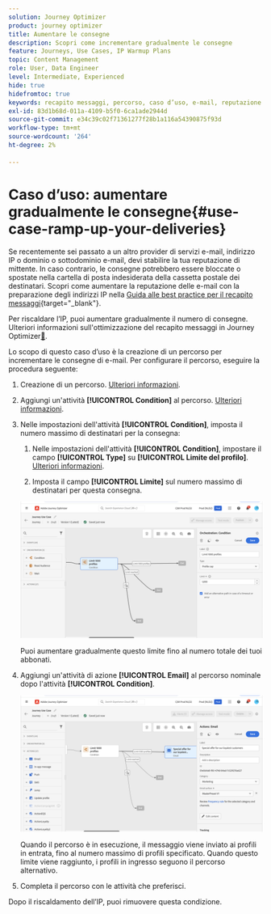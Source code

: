 ```yaml
---
solution: Journey Optimizer
product: journey optimizer
title: Aumentare le consegne
description: Scopri come incrementare gradualmente le consegne
feature: Journeys, Use Cases, IP Warmup Plans
topic: Content Management
role: User, Data Engineer
level: Intermediate, Experienced
hide: true
hidefromtoc: true
keywords: recapito messaggi, percorso, caso d’uso, e-mail, reputazione
exl-id: 83d1b68d-011a-4109-b5f0-6ca1ade2944d
source-git-commit: e34c39c02f71361277f28b1a116a54390875f93d
workflow-type: tm+mt
source-wordcount: '264'
ht-degree: 2%

---
```


# Caso d’uso: aumentare gradualmente le consegne{#use-case-ramp-up-your-deliveries}

Se recentemente sei passato a un altro provider di servizi e-mail, indirizzo IP o dominio o sottodominio e-mail, devi stabilire la tua reputazione di mittente. In caso contrario, le consegne potrebbero essere bloccate o spostate nella cartella di posta indesiderata della cassetta postale dei destinatari. Scopri come aumentare la reputazione delle e-mail con la preparazione degli indirizzi IP nella [Guida alle best practice per il recapito messaggi](https://experienceleague.adobe.com/docs/deliverability-learn/deliverability-best-practice-guide/additional-resources/generic-resources/increase-reputation-with-ip-warming.html?lang=it){target="_blank"}.

Per riscaldare l’IP, puoi aumentare gradualmente il numero di consegne. Ulteriori informazioni sull&#39;ottimizzazione del recapito messaggi in Journey Optimizer[&#128279;](../reports/deliverability.md).

Lo scopo di questo caso d’uso è la creazione di un percorso per incrementare le consegne di e-mail. Per configurare il percorso, eseguire la procedura seguente:

1. Creazione di un percorso. [Ulteriori informazioni](journey-gs.md).

1. Aggiungi un&#39;attività **[!UICONTROL Condition]** al percorso. [Ulteriori informazioni](condition-activity.md).

1. Nelle impostazioni dell&#39;attività **[!UICONTROL Condition]**, imposta il numero massimo di destinatari per la consegna:

   1. Nelle impostazioni dell&#39;attività **[!UICONTROL Condition]**, impostare il campo **[!UICONTROL Type]** su **[!UICONTROL Limite del profilo]**. [Ulteriori informazioni](condition-activity.md#profile_cap).

   1. Imposta il campo **[!UICONTROL Limite]** sul numero massimo di destinatari per questa consegna.

   ![](assets/profile-cap-condition.png)

   Puoi aumentare gradualmente questo limite fino al numero totale dei tuoi abbonati.

1. Aggiungi un&#39;attività di azione **[!UICONTROL Email]** al percorso nominale dopo l&#39;attività **[!UICONTROL Condition]**.

   ![](assets/ramp-up-deliveries-message.png)

   Quando il percorso è in esecuzione, il messaggio viene inviato ai profili in entrata, fino al numero massimo di profili specificato. Quando questo limite viene raggiunto, i profili in ingresso seguono il percorso alternativo.

1. Completa il percorso con le attività che preferisci.

Dopo il riscaldamento dell’IP, puoi rimuovere questa condizione.
